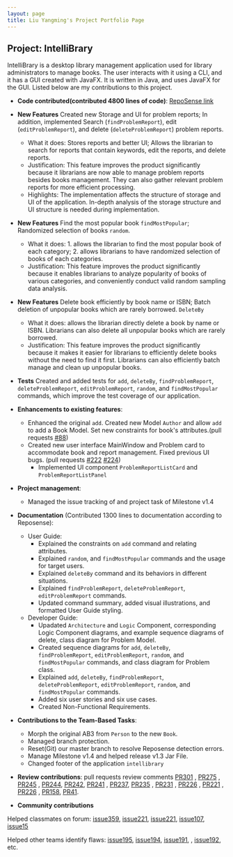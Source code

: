 ```yaml
---
layout: page
title: Liu Yangming's Project Portfolio Page
---
```

## Project: IntelliBrary

IntelliBrary is a desktop library management application used for library administrators to manage books. The user interacts with it using a CLI, and it has a GUI created with JavaFX. It is written in Java, and uses JavaFX for the GUI. Listed below are my contributions to this project.

* **Code contributed(contributed 4800 lines of code)**: [RepoSense link](https://nus-cs2103-ay2021s1.github.io/tp-dashboard/#breakdown=true&search=&sort=groupTitle&sortWithin=title&since=2020-08-14&timeframe=commit&mergegroup=&groupSelect=groupByRepos&checkedFileTypes=docs~functional-code~test-code~other&tabOpen=true&tabType=authorship&tabAuthor=richardcom&tabRepo=AY2021S1-CS2103-F09-3%2Ftp%5Bmaster%5D&authorshipIsMergeGroup=false&authorshipFileTypes=docs~functional-code~test-code)
 
 
* **New Features** Created new Storage and UI for problem reports; In addition, implemented Search (`findProblemReport`), edit (`editProblemReport`), and delete (`deleteProblemReport`) problem reports.
    * What it does: Stores reports and better UI; Allows the librarian to search for reports that contain keywords, edit the reports, and delete reports.
    * Justification: This feature improves the product significantly because it librarians are now able to manage problem reports besides books management. They can also gather relevant problem reports for more efficient processing.
    * Highlights: The implementation affects the structure of storage and UI of the application. In-depth analysis of the storage structure and UI structure is needed during implementation. 
    
* **New Features** Find the most popular book `findMostPopular`; Randomized selection of books `random`.
    * What it does: 1. allows the librarian to find the most popular book of each category; 2. allows librarians to have randomized selection of books of each categories.
    * Justification: This feature improves the product significantly because it enables librarians to analyze popularity of books of various categories, and conveniently conduct valid random sampling data analysis.

* **New Features** Delete book efficiently by book name or ISBN; Batch deletion of unpopular books which are rarely borrowed. `DeleteBy`
    * What it does: allows the librarian directly delete a book by name or ISBN. Librarians can also delete all unpopular books which are rarely borrowed.
    * Justification: This feature improves the product significantly because it makes it easier for librarians to efficiently delete books without the need to find it first. Librarians
    can also efficiently batch manage and clean up unpopular books.
* **Tests**  Created and added tests for `add`, `deleteBy`, `findProblemReport`, `deleteProblemReport`, `editProblemReport`, `random`, and `findMostPopular` commands, which improve the test coverage of our application.
* **Enhancements to existing features**:
  * Enhanced the original `add`. Created new Model `Author` and allow `add` to add a Book Model. Set new constraints for book's attributes.(pull requests [#88](https://github.com/AY2021S1-CS2103-F09-3/tp/pull/88))
  * Created new user interface MainWindow and Problem card to accommodate book and report management. Fixed previous UI bugs. (pull requests [#222](https://github.com/AY2021S1-CS2103-F09-3/tp/pull/222) [#224](https://github.com/AY2021S1-CS2103-F09-3/tp/pull/224))
    * Implemented UI component `ProblemReportListCard` and `ProblemReportListPanel`

* **Project management**:
  * Managed the issue tracking of and project task of Milestone v1.4


* **Documentation** (Contributed 1300 lines to documentation according to Reposense):
  * User Guide:
    * Explained the constraints on `add` command and relating attributes.
    * Explained `random`, and `findMostPopular` commands and the usage for target users.
    * Explained `deleteBy` command and its behaviors in different situations.
    * Explained `findProblemReport`, `deleteProblemReport`, `editProblemReport` commands.
    * Updated command summary, added visual illustrations, and formatted User Guide styling.
  * Developer Guide:
    * Upadated `Architecture` and `Logic` Component, corresponding Logic Component diagrams, and example sequence diagrams of delete, class diagram for Problem Model.
    * Created sequence diagrams for `add`, `deleteBy`, `findProblemReport`, `editProblemReport`, `random`, and `findMostPopular` commands, and class diagram for Problem class.
    * Explained `add`, `deleteBy`, `findProblemReport`, `deleteProblemReport`, `editProblemReport`, `random`, and `findMostPopular` commands.
    * Added six user stories and six use cases.
    * Created Non-Functional Requirements.

* **Contributions to the Team-Based Tasks**:
    * Morph the original AB3 from `Person` to the new `Book`.
    * Managed branch protection.
    * Reset(Git) our master branch to resolve Reposense detection errors.
    * Manage Milestone v1.4 and helped release v1.3 Jar File.
    * Changed footer of the application `intellibrary`

   
* **Review contributions**:
    pull requests review comments
    [PR301](https://github.com/AY2021S1-CS2103-F09-3/tp/pull/301)  , [PR275](https://github.com/AY2021S1-CS2103-F09-3/tp/pull/275) , [PR245](https://github.com/AY2021S1-CS2103-F09-3/tp/pull/245)
    , [PR244](https://github.com/AY2021S1-CS2103-F09-3/tp/pull/244), [PR242](https://github.com/AY2021S1-CS2103-F09-3/tp/pull/242), [PR241](https://github.com/AY2021S1-CS2103-F09-3/tp/pull/241)
    , [PR237](https://github.com/AY2021S1-CS2103-F09-3/tp/pull/237),  [PR235](https://github.com/AY2021S1-CS2103-F09-3/tp/pull/235) , [PR231](https://github.com/AY2021S1-CS2103-F09-3/tp/pull/231)
    , [PR226](https://github.com/AY2021S1-CS2103-F09-3/tp/pull/226) , [PR221](https://github.com/AY2021S1-CS2103-F09-3/tp/pull/221) , [PR226](https://github.com/AY2021S1-CS2103-F09-3/tp/pull/226)
    , [PR158](https://github.com/AY2021S1-CS2103-F09-3/tp/pull/158),  [PR41](https://github.com/AY2021S1-CS2103-F09-3/tp/pull/41).

* **Community contributions**

Helped classmates on forum: [issue359](https://github.com/nus-cs2103-AY2021S1/forum/issues/359), [issue221](https://github.com/nus-cs2103-AY2021S1/forum/issues/221), [issue221](https://github.com/nus-cs2103-AY2021S1/forum/issues/221), [issue107](https://github.com/nus-cs2103-AY2021S1/forum/issues/107), [issue15](https://github.com/nus-cs2103-AY2021S1/forum/issues/15)

Helped other teams identify flaws: [issue195](https://github.com/AY2021S1-CS2103-F10-2/tp/issues/195), [issue194](https://github.com/AY2021S1-CS2103-F10-2/tp/issues/194), [issue191](https://github.com/AY2021S1-CS2103-F10-2/tp/issues/191), , [issue192](https://github.com/AY2021S1-CS2103-F10-2/tp/issues/192), etc.
